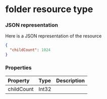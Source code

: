 # folder resource type



### JSON representation

Here is a JSON representation of the resource

<!-- {
  "blockType": "resource",
  "optionalProperties": [

  ],
  "@odata.type": "microsoft.graph.folder"
}-->

```json
{
  "childCount": 1024
}

```
### Properties
| Property	   | Type	|Description|
|:---------------|:--------|:----------|
|childCount|Int32||

<!-- uuid: 647ac2df-df57-4102-b11f-642cdccbde2c
2015-10-19 09:07:24 UTC -->
<!-- {
  "type": "#page.annotation",
  "description": "folder resource",
  "keywords": "",
  "section": "documentation",
  "tocPath": ""
}-->